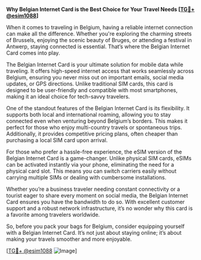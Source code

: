 **Why Belgian Internet Card is the Best Choice for Your Travel Needs [[TG💪+ @esim1088](https://t.me/s/esim1088)]**

When it comes to traveling in Belgium, having a reliable internet connection can make all the difference. Whether you're exploring the charming streets of Brussels, enjoying the scenic beauty of Bruges, or attending a festival in Antwerp, staying connected is essential. That’s where the Belgian Internet Card comes into play.

The Belgian Internet Card is your ultimate solution for mobile data while traveling. It offers high-speed internet access that works seamlessly across Belgium, ensuring you never miss out on important emails, social media updates, or GPS directions. Unlike traditional SIM cards, this card is designed to be user-friendly and compatible with most smartphones, making it an ideal choice for tech-savvy travelers.

One of the standout features of the Belgian Internet Card is its flexibility. It supports both local and international roaming, allowing you to stay connected even when venturing beyond Belgium’s borders. This makes it perfect for those who enjoy multi-country travels or spontaneous trips. Additionally, it provides competitive pricing plans, often cheaper than purchasing a local SIM card upon arrival.

For those who prefer a hassle-free experience, the eSIM version of the Belgian Internet Card is a game-changer. Unlike physical SIM cards, eSIMs can be activated instantly via your phone, eliminating the need for a physical card slot. This means you can switch carriers easily without carrying multiple SIMs or dealing with cumbersome installations.

Whether you’re a business traveler needing constant connectivity or a tourist eager to share every moment on social media, the Belgian Internet Card ensures you have the bandwidth to do so. With excellent customer support and a robust network infrastructure, it’s no wonder why this card is a favorite among travelers worldwide.

So, before you pack your bags for Belgium, consider equipping yourself with a Belgian Internet Card. It’s not just about staying online; it’s about making your travels smoother and more enjoyable. 

[[TG💪+ @esim1088](https://t.me/s/esim1088) ![Image](https://i.postimg.cc/Y0z9fWf4/image.png)]